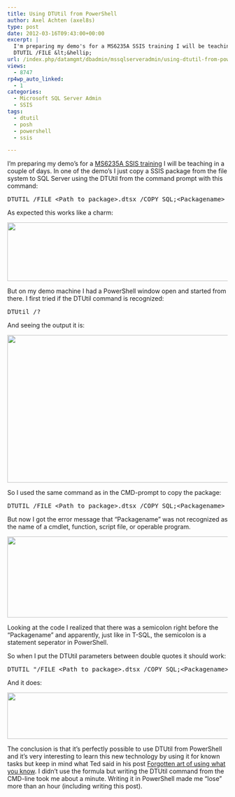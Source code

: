 ```yaml
---
title: Using DTUtil from PowerShell
author: Axel Achten (axel8s)
type: post
date: 2012-03-16T09:43:00+00:00
excerpt: |
  I'm preparing my demo's for a MS6235A SSIS training I will be teaching in a couple of days. In one of the demo's I just copy a SSIS package from the file system to SQL Server using the DTUtil from the command prompt with this command:
  DTUTIL /FILE &lt;&hellip;
url: /index.php/datamgmt/dbadmin/mssqlserveradmin/using-dtutil-from-powershell/
views:
  - 8747
rp4wp_auto_linked:
  - 1
categories:
  - Microsoft SQL Server Admin
  - SSIS
tags:
  - dtutil
  - posh
  - powershell
  - ssis

---
```

I&#8217;m preparing my demo&#8217;s for a [MS6235A SSIS training][1] I will be teaching in a couple of days. In one of the demo&#8217;s I just copy a SSIS package from the file system to SQL Server using the DTUtil from the command prompt with this command:

<pre>DTUTIL /FILE &lt;Path to package&gt;.dtsx /COPY SQL;&lt;Packagename&gt;</pre>

As expected this works like a charm:

<div class="image_block">
  <a href="/wp-content/uploads/blogs/DataMgmt/Axel8s/DTUtilPoSH1.png?mtime=1331897781"><img alt="" src="/wp-content/uploads/blogs/DataMgmt/Axel8s/DTUtilPoSH1.png?mtime=1331897781" width="678" height="134" /></a>
</div>

But on my demo machine I had a PowerShell window open and started from there. I first tried if the DTUtil command is recognized:

<pre>DTUtil /?</pre>

And seeing the output it is:

<div class="image_block">
  <a href="/wp-content/uploads/blogs/DataMgmt/Axel8s/DTUtilPoSH2.png?mtime=1331897793"><img alt="" src="/wp-content/uploads/blogs/DataMgmt/Axel8s/DTUtilPoSH2.png?mtime=1331897793" width="997" height="337" /></a>
</div>

So I used the same command as in the CMD-prompt to copy the package:

<pre>DTUTIL /FILE &lt;Path to package&gt;.dtsx /COPY SQL;&lt;Packagename&gt;</pre>

But now I got the error message that &#8220;Packagename&#8221; was not recognized as the name of a cmdlet, function, script file, or operable program.

<div class="image_block">
  <a href="/wp-content/uploads/blogs/DataMgmt/Axel8s/DTUtilPoSH3.png?mtime=1331897806"><img alt="" src="/wp-content/uploads/blogs/DataMgmt/Axel8s/DTUtilPoSH3.png?mtime=1331897806" width="997" height="185" /></a>
</div>

Looking at the code I realized that there was a semicolon right before the &#8220;Packagename&#8221; and apparently, just like in T-SQL, the semicolon is a statement seperator in PowerShell.
  
So when I put the DTUtil parameters between double quotes it should work:

<pre>DTUTIL "/FILE &lt;Path to package&gt;.dtsx /COPY SQL;&lt;Packagename&gt;"</pre>

And it does:

<div class="image_block">
  <a href="/wp-content/uploads/blogs/DataMgmt/Axel8s/DTUtilPoSH4.png?mtime=1331897833"><img alt="" src="/wp-content/uploads/blogs/DataMgmt/Axel8s/DTUtilPoSH4.png?mtime=1331897833" width="884" height="106" /></a>
</div>

The conclusion is that it&#8217;s perfectly possible to use DTUtil from PowerShell and it&#8217;s very interesting to learn this new technology by using it for known tasks but keep in mind what Ted said in his post [Forgotten art of using what you know][2]. I didn&#8217;t use the formula but writing the DTUtil command from the CMD-line took me about a minute. Writing it in PowerShell made me &#8220;lose&#8221; more than an hour (including writing this post).

 [1]: http://www.microsoft.com/learning/en/us/course.aspx?ID=6235A&locale=en-us
 [2]: /index.php/ITProfessionals/ProfessionalDevelopment/forgotten-art-of-using-what
